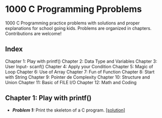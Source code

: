 # 1000 C Programming Pproblems


1000 C Programming practice problems with solutions and proper explanations for school going kids. Problems are organized in chapters. Contributions are welcome!

## Index
Chapter 1: Play with printf()
Chapter 2: Data Type and Variables
Chapter 3: User Input- scanf()
Chapter 4: Apply your Condition
Chapter 5: Magic of Loop
Chapter 6: Use of Array
Chapter 7: Fun of Function
Chapter 8: Start with String
Chapter 9: Pointer de Complexity
Chapter 10: Structure and Union
Chapter 11: Basic of FILE I/O
Chapter 12: Math and Coding



## Chapter 1: Play with printf()
- ***Problem 1:*** Print the skeleton of a C program. [[solution]](chapter-1/chapter-1-solution.md#probem-1)